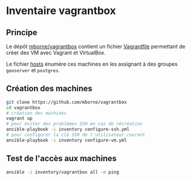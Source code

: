 
# Inventaire vagrantbox

## Principe

Le dépôt [mborne/vagrantbox](https://github.com/mborne/vagrantbox) contient un fichier [Vagrantfile](https://github.com/mborne/vagrantbox/blob/master/Vagrantfile) permettant de créer des VM avec Vagrant et VirtualBox.

Le fichier [hosts](hosts) énumère ces machines en les assignant à des groupes `geoserver` et `postgres`.

## Création des machines

```bash
git clone https://github.com/mborne/vagrantbox
cd vagrantbox
# création des machines
vagrant up
# pour éviter des problèmes SSH en cas de récréation
ansible-playbook -i inventory configure-ssh.yml
# pour configurer la clé SSH de l'utilisateur courant
ansible-playbook -i inventory configure-vm.yml
```

## Test de l'accès aux machines

```bash
ansible -i inventory/vagrantbox all -m ping
```

